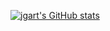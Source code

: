 [![jgart's GitHub stats](https://github-readme-stats.vercel.app/api?username=jgarte)](https://github.com/anuraghazra/github-readme-stats)
